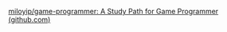 [miloyip/game-programmer: A Study Path for Game Programmer (github.com)](https://github.com/miloyip/game-programmer)
